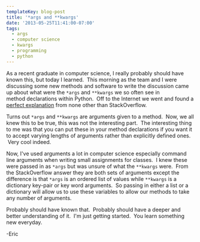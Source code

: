 ```yaml
---
templateKey: blog-post
title: '*args and **kwargs'
date: '2013-05-25T11:41:00-07:00'
tags:
  - args
  - computer science
  - kwargs
  - programming
  - python
---
```

As a recent graduate in computer science, I really probably should have known this, but today I learned.  This morning as the team and I were discussing some new methods and software to write the discussion came up about what were the <code>*args</code> and <code>**kwargs</code> we so often see in method declarations within Python.  Off to the Internet we went and found a <a title="*args and **kwargs?" href="http://stackoverflow.com/q/3394835/575985" target="_blank">perfect explanation</a> from none other than StackOverflow.

Turns out <code>*args</code> and <code>**kwargs</code> are arguments given to a method.  Now, we all knew this to be true, this was not the interesting part.  The interesting thing to me was that you can put these in your method declarations if you want it to accept varying lengths of arguments rather than explicitly defined ones.  Very cool indeed.

Now, I've used arguments a lot in computer science especially command line arguments when writing small assignments for classes.  I knew these were passed in as <code>*args</code> but was unsure of what the <code>**kwargs</code> were.  From the StackOverflow answer they are both sets of arguments except the difference is that <code>*args</code> is an ordered list of values while <code>**kwargs</code> is a dictionary key-pair or key word arguments.  So passing in either a list or a dictionary will allow us to use these variables to allow our methods to take any number of arguments.

Probably should have known that.  Probably should have a deeper and better understanding of it.  I'm just getting started.  You learn something new everyday.

-Eric
